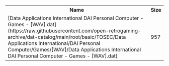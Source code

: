 <table>
<tr><th>Name</th><th>Size</th></tr>
<tr><td>[Data Applications International DAI Personal Computer - Games - [WAV].dat](https://raw.githubusercontent.com/open-retrogaming-archive/dat-catalog/main/root/basic/TOSEC/Data Applications International/DAI Personal Computer/Games/[WAV]/Data Applications International DAI Personal Computer - Games - [WAV].dat)</td><td>957</td></tr>
</table>
